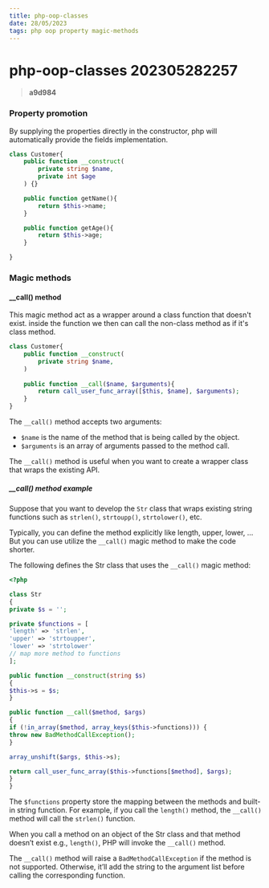 ```yaml
---
title: php-oop-classes
date: 28/05/2023
tags: php oop property magic-methods
---
```


# **php-oop-classes** 202305282257 
> **a9d984**

  
### Property promotion

By supplying the properties directly in the constructor, php will automatically
provide the fields implementation.

```PHP
class Customer{
    public function __construct(
        private string $name,
        private int $age
    ) {}

    public function getName(){
        return $this->name;
    }

    public function getAge(){
        return $this->age;
    }

}
```

### Magic methods

#### \_\_call() method

This magic method act as a wrapper around a class function that doesn't exist.
inside the function we then can call the non-class method as if it's class method.

```php
class Customer{
    public function __construct(
        private string $name,
    )
    
    public function __call($name, $arguments){
        return call_user_func_array([$this, $name], $arguments);
    }
}
```

The `__call()` method accepts two arguments:

-   `$name` is the name of the method that is being called by the object.
-   `$arguments` is an array of arguments passed to the method call.

The `__call()` method is useful when you want to create a wrapper class that wraps the existing API.

##### \_\_call() method example
Suppose that you want to develop the `Str` class that wraps existing string functions such as `strlen()`, `strtoupp()`, `strtolower()`, etc.

Typically, you can define the method explicitly like length, upper, lower, … But you can use utilize the `__call()` magic method to make the code shorter.

The following defines the Str class that uses the `__call()` magic method:

```php
<?php

class Str
{
private $s = '';

private $functions = [
'length' => 'strlen',
'upper' => 'strtoupper',
'lower' => 'strtolower'
// map more method to functions
];

public function __construct(string $s)
{
$this->s = $s;
}

public function __call($method, $args)
{
if (!in_array($method, array_keys($this->functions))) {
throw new BadMethodCallException();
}

array_unshift($args, $this->s);

return call_user_func_array($this->functions[$method], $args);
}
}
```
The `$functions` property store the mapping between the methods and built-in string function. For example, if you call the `length()` method, the `__call()` method will call the `strlen()` function.

When you call a method on an object of the Str class and that method doesn’t exist e.g., `length()`, PHP will invoke the `__call()` method.

The `__call()` method will raise a `BadMethodCallException` if the method is not supported. Otherwise, it’ll add the string to the argument list before calling the corresponding function.